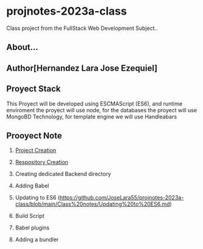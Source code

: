 # projnotes-2023a-class
Class project from  the FullStack Web Development
Subject..

## About...
**Author**[Hernandez Lara Jose Ezequiel]
----

## Proyect Stack

This Proyect will be developed using ESCMAScript (ES6), and runtime enviroment the proyect will use node, for the 
databases the proyect will use MongoBD Technology, for template engine we will use Handleabars

## Prooyect Note 
1. [Project Creation](https://github.com/JoseLara55/projnotes-2023a-class/blob/main/Class%20notes/Project-%20Creation.md)

2. [Respository Creation](https://github.com/JoseLara55/projnotes-2023a-class/blob/main/Class%20notes/Repository%20Creation.md)

3. Creating dedicated Backend directory

4. Adding Babel

5. Updating to ES6 (https://github.com/JoseLara55/projnotes-2023a-class/blob/main/Class%20notes/Updating%20to%20ES6.md)

6. Build Script

7. Babel plugins

8. Adding a bundler
